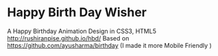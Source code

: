 # Happy Birth Day Wisher
A Happy Birthday Animation Design in CSS3, HTML5 http://rushiranpise.github.io/hbd/
Based on https://github.com/ayusharma/birthday (I made it more Mobile Friendly )
